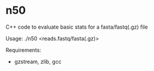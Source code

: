 # n50
C++ code to evaluate basic stats for a fasta/fastq(.gz) file

Usage: ./n50 \<reads.fastq/fasta(.gz)\>


Requirements:
- gzstream, zlib, gcc 
  
